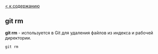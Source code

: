[< к содержанию](../readme.md)



## git rm 
**git rm** - используется в Git для удаления файлов из индекса и рабочей директории.


`git rm`